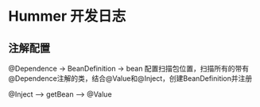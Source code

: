 # Hummer 开发日志

## 注解配置
@Dependence -> BeanDefinition -> bean
配置扫描包位置，扫描所有的带有@Dependence注解的类，结合@Value和@Inject，创建BeanDefinition并注册

@Inject --> getBean --> 
@Value